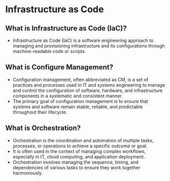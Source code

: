 # Infrastructure as Code

## What is Infrastructure as Code (IaC)?

- Infrastructure as Code (IaC) is a software engineering approach to managing and provisioning infrastructure and its configurations through machine-readable code or scripts.

## What is Configure Management?

- Configuration management, often abbreviated as CM, is a set of practices and processes used in IT and systems engineering to manage and control the configuration of software, hardware, and infrastructure components in a systematic and consistent manner.
- The primary goal of configuration management is to ensure that systems and software remain stable, reliable, and predictable throughout their lifecycle.

## What is Orchestration?

- Orchestration is the coordination and automation of multiple tasks, processes, or operations to achieve a specific outcome or goal. 
- It is often used in the context of managing complex workflows, especially in IT, cloud computing, and application deployment. 
- Orchestration involves managing the sequence, timing, and dependencies of various tasks to ensure they work together harmoniously.